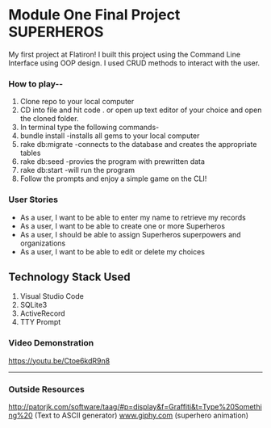 # Module One Final Project SUPERHEROS

My first project at Flatiron! I built this project using the Command Line Interface using OOP design. I used CRUD methods to interact with the user.


### How to play--

1. Clone repo to your local computer
2. CD into file and hit code . or open up text editor of your choice and open the cloned folder.
3. In terminal type the following commands-
4. bundle install   -installs all gems to your local computer
5. rake db:migrate  -connects to the database and creates the appropriate tables
6. rake db:seed     -provies the program with prewritten data
7. rake db:start    -will run the program
8. Follow the prompts and enjoy a simple game on the CLI!



### User Stories


* As a user, I want to be able to enter my name to retrieve my records
* As a user, I want to be able to create one or more Superheros
* As a user, I should be able to assign Superheros superpowers and organizations
* As a user, I want to be able to edit or delete my choices

## Technology Stack Used
1) Visual Studio Code
2) SQLite3
3) ActiveRecord
4) TTY Prompt

### Video Demonstration
https://youtu.be/Ctoe6kdR9n8



---
### Outside Resources

http://patorjk.com/software/taag/#p=display&f=Graffiti&t=Type%20Something%20  (Text to ASCII generator) 
www.giphy.com (superhero animation)
```
